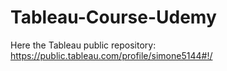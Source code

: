 # Tableau-Course-Udemy
Here the Tableau public repository: https://public.tableau.com/profile/simone5144#!/
